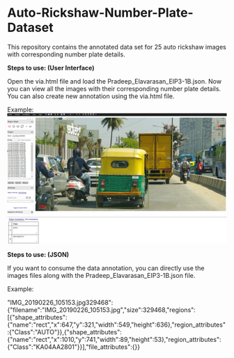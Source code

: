 # Auto-Rickshaw-Number-Plate-Dataset
This repository contains the annotated data set for 25 auto rickshaw images with corresponding number plate details.

**Steps to use: (User Interface)**

Open the via.html file and load the Pradeep_Elavarasan_EIP3-1B.json. Now you can view all the images with their corresponding number plate details. You can also create new annotation using the via.html file. 

Example:
![my_image](/Object%20Recognition%20Example%20-%20Autorickshaw.JPG)

**Steps to use: (JSON)**

If you want to consume the data annotation, you can directly use the images files along with the Pradeep_Elavarasan_EIP3-1B.json file. 

Example:

"IMG_20190226_105153.jpg329468":{"filename":"IMG_20190226_105153.jpg","size":329468,"regions":[{"shape_attributes":{"name":"rect","x":647,"y":321,"width":549,"height":636},"region_attributes":{"Class":"AUTO"}},{"shape_attributes":{"name":"rect","x":1010,"y":741,"width":89,"height":53},"region_attributes":{"Class":"KA04AA2801"}}],"file_attributes":{}}
